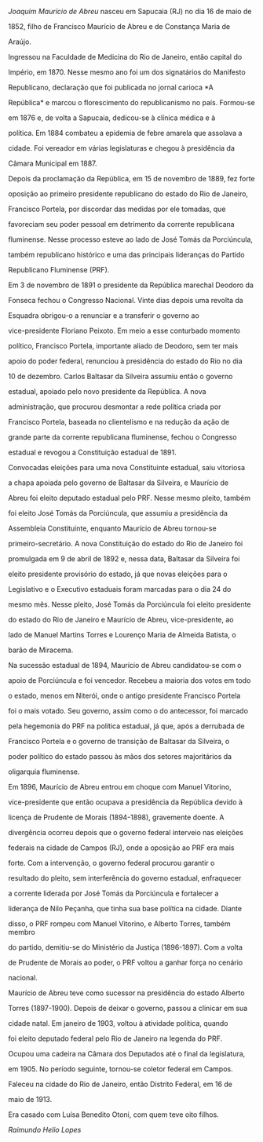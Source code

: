 

*Joaquim Maurício de Abreu* nasceu em Sapucaia (RJ) no dia 16 de maio de

1852, filho de Francisco Maurício de Abreu e de Constança Maria de

Araújo.



Ingressou na Faculdade de Medicina do Rio de Janeiro, então capital do

Império, em 1870. Nesse mesmo ano foi um dos signatários do Manifesto

Republicano, declaração que foi publicada no jornal carioca *A

República* e marcou o florescimento do republicanismo no país. Formou-se

em 1876 e, de volta a Sapucaia, dedicou-se à clínica médica e à

política. Em 1884 combateu a epidemia de febre amarela que assolava a

cidade. Foi vereador em várias legislaturas e chegou à presidência da

Câmara Municipal em 1887.



Depois da proclamação da República, em 15 de novembro de 1889, fez forte

oposição ao primeiro presidente republicano do estado do Rio de Janeiro,

Francisco Portela, por discordar das medidas por ele tomadas, que

favoreciam seu poder pessoal em detrimento da corrente republicana

fluminense. Nesse processo esteve ao lado de José Tomás da Porciúncula,

também republicano histórico e uma das principais lideranças do Partido

Republicano Fluminense (PRF).



Em 3 de novembro de 1891 o presidente da República marechal Deodoro da

Fonseca fechou o Congresso Nacional. Vinte dias depois uma revolta da

Esquadra obrigou-o a renunciar e a transferir o governo ao

vice-presidente Floriano Peixoto. Em meio a esse conturbado momento

político, Francisco Portela, importante aliado de Deodoro, sem ter mais

apoio do poder federal, renunciou à presidência do estado do Rio no dia

10 de dezembro. Carlos Baltasar da Silveira assumiu então o governo

estadual, apoiado pelo novo presidente da República. A nova

administração, que procurou desmontar a rede política criada por

Francisco Portela, baseada no clientelismo e na redução da ação de

grande parte da corrente republicana fluminense, fechou o Congresso

estadual e revogou a Constituição estadual de 1891.



Convocadas eleições para uma nova Constituinte estadual, saiu vitoriosa

a chapa apoiada pelo governo de Baltasar da Silveira, e Maurício de

Abreu foi eleito deputado estadual pelo PRF. Nesse mesmo pleito, também

foi eleito José Tomás da Porciúncula, que assumiu a presidência da

Assembleia Constituinte, enquanto Maurício de Abreu tornou-se

primeiro-secretário. A nova Constituição do estado do Rio de Janeiro foi

promulgada em 9 de abril de 1892 e, nessa data, Baltasar da Silveira foi

eleito presidente provisório do estado, já que novas eleições para o

Legislativo e o Executivo estaduais foram marcadas para o dia 24 do

mesmo mês. Nesse pleito, José Tomás da Porciúncula foi eleito presidente

do estado do Rio de Janeiro e Maurício de Abreu, vice-presidente, ao

lado de Manuel Martins Torres e Lourenço Maria de Almeida Batista, o

barão de Miracema.



Na sucessão estadual de 1894, Maurício de Abreu candidatou-se com o

apoio de Porciúncula e foi vencedor. Recebeu a maioria dos votos em todo

o estado, menos em Niterói, onde o antigo presidente Francisco Portela

foi o mais votado. Seu governo, assim como o do antecessor, foi marcado

pela hegemonia do PRF na política estadual, já que, após a derrubada de

Francisco Portela e o governo de transição de Baltasar da Silveira, o

poder político do estado passou às mãos dos setores majoritários da

oligarquia fluminense.



Em 1896, Maurício de Abreu entrou em choque com Manuel Vitorino,

vice-presidente que então ocupava a presidência da República devido à

licença de Prudente de Morais (1894-1898), gravemente doente. A

divergência ocorreu depois que o governo federal interveio nas eleições

federais na cidade de Campos (RJ), onde a oposição ao PRF era mais

forte. Com a intervenção, o governo federal procurou garantir o

resultado do pleito, sem interferência do governo estadual, enfraquecer

a corrente liderada por José Tomás da Porciúncula e fortalecer a

liderança de Nilo Peçanha, que tinha sua base política na cidade. Diante

disso, o PRF rompeu com Manuel Vitorino, e Alberto Torres, também membro

do partido, demitiu-se do Ministério da Justiça (1896-1897). Com a volta

de Prudente de Morais ao poder, o PRF voltou a ganhar força no cenário

nacional.



Maurício de Abreu teve como sucessor na presidência do estado Alberto

Torres (1897-1900). Depois de deixar o governo, passou a clinicar em sua

cidade natal. Em janeiro de 1903, voltou à atividade política, quando

foi eleito deputado federal pelo Rio de Janeiro na legenda do PRF.

Ocupou uma cadeira na Câmara dos Deputados até o final da legislatura,

em 1905. No período seguinte, tornou-se coletor federal em Campos.



Faleceu na cidade do Rio de Janeiro, então Distrito Federal, em 16 de

maio de 1913.



Era casado com Luísa Benedito Otoni, com quem teve oito filhos.



*Raimundo Helio Lopes*



